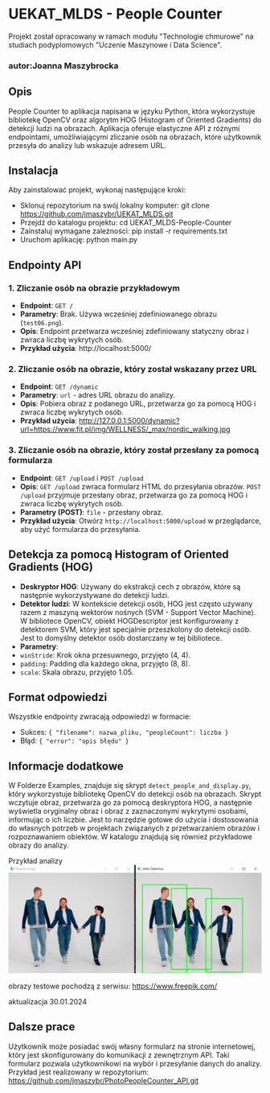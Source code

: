 # UEKAT_MLDS - People Counter
Projekt został opracowany w ramach modułu "Technologie chmurowe" na studiach podyplomowych "Uczenie Maszynowe i Data Science".
### autor:Joanna Maszybrocka 

## Opis
People Counter to aplikacja napisana w języku Python, która wykorzystuje bibliotekę OpenCV oraz algorytm HOG (Histogram of Oriented Gradients) do detekcji ludzi na obrazach. Aplikacja oferuje elastyczne API z różnymi endpointami, umożliwiającymi zliczanie osób na obrazach, które użytkownik przesyła do analizy lub wskazuje adresem URL.

## Instalacja
Aby zainstalować projekt, wykonaj następujące kroki:

- Sklonuj repozytorium na swój lokalny komputer:
git clone https://github.com/jmaszybr/UEKAT_MLDS.git
- Przejdź do katalogu projektu:
cd UEKAT_MLDS-People-Counter
- Zainstaluj wymagane zależności:
pip install -r requirements.txt
- Uruchom aplikację:
python main.py

## Endpointy API

### 1. Zliczanie osób na obrazie przykładowym
- **Endpoint**: `GET /`
- **Parametry**: Brak. Używa wcześniej zdefiniowanego obrazu (`test06.png`).
- **Opis**: Endpoint przetwarza wcześniej zdefiniowany statyczny obraz i zwraca liczbę wykrytych osób.
- **Przykład użycia**:
http://localhost:5000/

### 2. Zliczanie osób na obrazie, który został wskazany przez URL
- **Endpoint**: `GET /dynamic`
- **Parametry**: `url` - adres URL obrazu do analizy.
- **Opis**: Pobiera obraz z podanego URL, przetwarza go za pomocą HOG i zwraca liczbę wykrytych osób.
- **Przykład użycia**:
http://127.0.0.1:5000/dynamic?url=https://www.fit.pl/img/WELLNESS/_max/nordic_walking.jpg

### 3. Zliczanie osób na obrazie, który został przesłany za pomocą formularza
- **Endpoint**: `GET /upload` i `POST /upload`
- **Opis**: `GET /upload` zwraca formularz HTML do przesyłania obrazów. `POST /upload` przyjmuje przesłany obraz, przetwarza go za pomocą HOG i zwraca liczbę wykrytych osób.
- **Parametry (POST)**: `file` - przesłany obraz.
- **Przykład użycia**:
Otwórz `http://localhost:5000/upload` w przeglądarce, aby użyć formularza do przesyłania.


## Detekcja za pomocą Histogram of Oriented Gradients (HOG)
- **Deskryptor HOG**: Używany do ekstrakcji cech z obrazów, które są następnie wykorzystywane do detekcji ludzi.
- **Detektor ludzi**: W kontekście detekcji osób, HOG jest często używany razem z maszyną wektorów nośnych (SVM - Support Vector Machine). W bibliotece OpenCV, obiekt HOGDescriptor jest konfigurowany z detektorem SVM, który jest specjalnie przeszkolony do detekcji osób. Jest to domyślny detektor osób dostarczany w tej bibliotece.
- **Parametry**: 
- `winStride`: Krok okna przesuwnego, przyjęto (4, 4).
- `padding`: Padding dla każdego okna, przyjęto (8, 8).
- `scale`: Skala obrazu, przyjęto 1.05.
 
## Format odpowiedzi
Wszystkie endpointy zwracają odpowiedzi w formacie:
- Sukces: `{ "filename": nazwa_pliku, "peopleCount": liczba }`
- Błąd: `{ "error": "opis błędu" }`

## Informacje dodatkowe

W Folderze Examples, znajduje się skrypt `detect_people_and_display.py`, który wykorzystuje bibliotekę OpenCV do detekcji osób na obrazach. Skrypt wczytuje obraz, przetwarza go za pomocą deskryptora HOG, a następnie wyświetla oryginalny obraz i obraz z zaznaczonymi wykrytymi osobami, informując o ich liczbie. Jest to narzędzie gotowe do użycia i dostosowania do własnych potrzeb w projektach związanych z przetwarzaniem obrazów i rozpoznawaniem obiektów. W katalogu znajdują się również przykładowe obrazy do analizy.


Przykład analizy
![Demo Image](./examples/demo.png)

obrazy testowe pochodzą z serwisu: https://www.freepik.com/

aktualizacja 30.01.2024

## Dalsze prace
Użytkownik może posiadać swój własny formularz na stronie internetowej, który jest skonfigurowany do komunikacji z zewnętrznym API. Taki formularz pozwala użytkownikowi na wybór i przesyłanie danych do analizy. 
Przykład jest realizowany w repozytorium: https://github.com/jmaszybr/PhotoPeopleCounter_API.git
